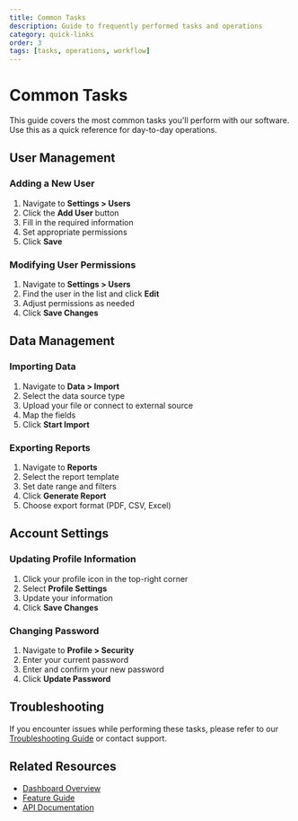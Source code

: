 ```yaml
---
title: Common Tasks
description: Guide to frequently performed tasks and operations
category: quick-links
order: 3
tags: [tasks, operations, workflow]
---
```


# Common Tasks

This guide covers the most common tasks you'll perform with our software. Use this as a quick reference for day-to-day operations.

## User Management

### Adding a New User

1. Navigate to **Settings > Users**
2. Click the **Add User** button
3. Fill in the required information
4. Set appropriate permissions
5. Click **Save**

### Modifying User Permissions

1. Navigate to **Settings > Users**
2. Find the user in the list and click **Edit**
3. Adjust permissions as needed
4. Click **Save Changes**

## Data Management

### Importing Data

1. Navigate to **Data > Import**
2. Select the data source type
3. Upload your file or connect to external source
4. Map the fields
5. Click **Start Import**

### Exporting Reports

1. Navigate to **Reports**
2. Select the report template
3. Set date range and filters
4. Click **Generate Report**
5. Choose export format (PDF, CSV, Excel)

## Account Settings

### Updating Profile Information

1. Click your profile icon in the top-right corner
2. Select **Profile Settings**
3. Update your information
4. Click **Save Changes**

### Changing Password

1. Navigate to **Profile > Security**
2. Enter your current password
3. Enter and confirm your new password
4. Click **Update Password**

## Troubleshooting

If you encounter issues while performing these tasks, please refer to our [Troubleshooting Guide](/troubleshooting/common-issues) or contact support.

## Related Resources

- [Dashboard Overview](/panel-overview/dashboard)
- [Feature Guide](/panel-overview/features)
- [API Documentation](/api-reference/authentication)